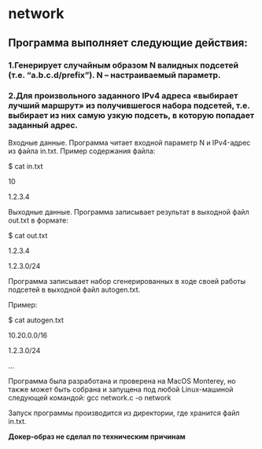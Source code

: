 # network

## Программа выполняет следующие действия:

### 1.Генерирует случайным образом N валидных подсетей (т.е. “a.b.c.d/prefix”). N – настраиваемый параметр.

### 2.Для произвольного заданного IPv4 адреса «выбирает лучший маршрут» из получившегося набора подсетей, т.е. выбирает из них самую узкую подсеть, в которую попадает заданный адрес.
 


Входные данные.
Программа читает входной параметр N и IPv4-адрес из файла in.txt. 
Пример содержания файла:

$ cat in.txt

10

1.2.3.4
 


Выходные данные.
Программа записывает результат в выходной файл out.txt в формате:

$ cat out.txt

1.2.3.4

1.2.3.0/24



Программа записывает набор сгенерированных в ходе своей работы подсетей в выходной файл autogen.txt. 

Пример:

$ cat autogen.txt

10.20.0.0/16

1.2.3.0/24

…



Программа была разработана и проверена на MacOS Monterey, но также может быть собрана и запущена под любой Linux-машиной следующей командой:
gcc  network.c -o network

Запуск программы производится из директории, где хранится файл in.txt.

**Докер-образ не сделал по техническим причинам** 

